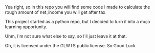 Yea right, so in this repo you will find some code I made to calculate the rough amount of net_income you will get after tax.

This project started as a python repo, but I decided to turn it into a mojo learning opportunity.

Uhm, I'm not sure what else to say, so I'll just leave it at that.

Oh, it is licensed under the GLWTS public license. So Good Luck